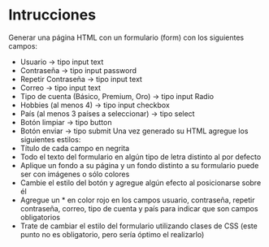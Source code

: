 # Intrucciones

Generar una página HTML con un formulario (form) con los siguientes campos:
* Usuario -> tipo input text
* Contraseña -> tipo input password
* Repetir Contraseña -> tipo input text
* Correo -> tipo input text
* Tipo de cuenta (Básico, Premium, Oro) -> tipo input Radio
* Hobbies (al menos 4) -> tipo input checkbox
* País (al menos 3 países a seleccionar) -> tipo select
* Botón limpiar -> tipo button
* Botón enviar -> tipo submit
Una vez generado su HTML agregue los siguientes estilos:
* Título de cada campo en negrita
* Todo el texto del formulario en algún tipo de letra distinto al por defecto
* Aplique un fondo a su página y un fondo distinto a su formulario puede ser con imágenes o
sólo colores
* Cambie el estilo del botón y agregue algún efecto al posicionarse sobre él
* Agregue un * en color rojo en los campos usuario, contraseña, repetir contraseña, correo,
tipo de cuenta y país para indicar que son campos obligatorios
* Trate de cambiar el estilo del formulario utilizando clases de CSS (este punto no es
obligatorio, pero sería óptimo el realizarlo)